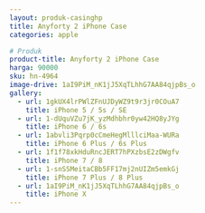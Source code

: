 ```yaml
---
layout: produk-casinghp
title: Anyforty 2 iPhone Case
categories: apple

# Produk
product-title: Anyforty 2 iPhone Case
harga: 90000
sku: hn-4964
image-drive: 1aI9PiM_nK1jJ5XqTLhhG7AA84qjpBs_o
gallery:
  - url: 1gkUX4lrPWlZFnUJDyWZ9t9r3jr0COuA7
    title: iPhone 5 / 5s / SE
  - url: 1-dUquVZu7jK_yzMdhbhr0yw42HQ8yJYg
    title: iPhone 6 / 6s
  - url: 1abvli3Pqrp0cCmeHegMlllciMaa-WURa
    title: iPhone 6 Plus / 6s Plus
  - url: 1f1f78xkHduRncJERT7hPXzbsE2zDWgfv
    title: iPhone 7 / 8
  - url: 1-snSSMeitaCBb5FF17mj2nUIZm5emkGj
    title: iPhone 7 Plus / 8 Plus
  - url: 1aI9PiM_nK1jJ5XqTLhhG7AA84qjpBs_o
    title: iPhone X
---
```

